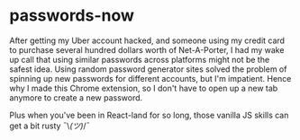 # passwords-now

After getting my Uber account hacked, and someone using my credit card to purchase several hundred dollars worth of Net-A-Porter, I had my wake up call that using similar passwords across platforms might not be the safest idea. Using random password generator sites solved the problem of spinning up new passwords for different accounts, but I'm impatient. Hence why I made this Chrome extension, so I don't have to open up a new tab anymore to create a new password.

Plus when you've been in React-land for so long, those vanilla JS skills can get a bit rusty ¯\\_(ツ)_/¯
